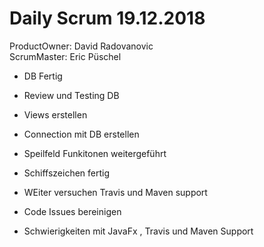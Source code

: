 # Daily Scrum 19.12.2018
ProductOwner: David Radovanovic   
ScrumMaster: Eric Püschel

* DB Fertig
* Review und Testing DB
* Views erstellen
* Connection mit DB erstellen
* Speilfeld Funkitonen weitergeführt
* Schiffszeichen fertig
* WEiter versuchen Travis und Maven support
* Code Issues bereinigen

* Schwierigkeiten mit JavaFx , Travis und Maven Support
